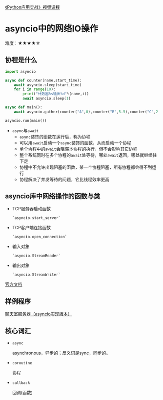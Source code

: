 [《Python应用实战》视频课程](https://study.163.com/course/courseMain.htm?courseId=1209533804&share=2&shareId=400000000624093)

# asyncio中的网络IO操作

难度：★★★★☆

## 协程是什么

```python
import asyncio

async def counter(name,start_time):
    await asyncio.sleep(start_time)
    for i in range(10):
        print("计数器%s输出%d"%(name,i))
        await asyncio.sleep(1)

async def main():
    await asyncio.gather(counter("A",0),counter("B",5.5),counter("C",2.3))

asyncio.run(main())
```

- `async`与`await`
    + `async`装饰的函数在运行后，称为协程
    + 可以用`await`启动一个`async`装饰的函数，从而启动一个协程
    + 单个协程中的`await`会阻滞本协程的执行，但不会影响其它协程
    + 整个系统同时在多个协程的`await`处等待，哪处`await`返回，哪处就继续往下走
    + 协程中不允许出现阻塞的函数，某一个协程阻塞，所有协程都会得不到运行
    + 协程解决了并发等待的问题，它比线程效率更高

## asyncio库中网络操作的函数与类
- TCP服务器启动函数

      `asyncio.start_server`

- TCP客户端连接函数

      `asyncio.open_connection`

- 输入对象

      `asyncio.StreamReader`

- 输出对象

      `asyncio.StreamWriter`

[官方文档](https://docs.python.org/3/library/asyncio-stream.html)

## 样例程序

  [聊天室服务器（asyncio实现版本）](programs/ChatroomServer_asyncio.py)

## 核心词汇

- `async`

  asynchronous，异步的；反义词是sync，同步的。

- `coroutine`

  协程

- `callback`

  回调(函数)